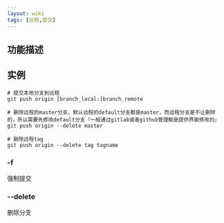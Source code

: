 ```yaml
---
layout: wiki
tags: [远程,提交]
---
```


## 功能描述

## 实例

```
# 提交本地分支到远程
git push origin [branch_local:]branch_remote

# 删除远程的master分支，默认远程的default分支都是master，而远程分支是不让删除的，所以需要先修改default分支『一般通过gitlab或者github管理都是提供界面修改的』
git push origin --delete master

# 删除远程tag
git push origin --delete tag tagname
```

### -f

强制提交

### --delete

删除分支
